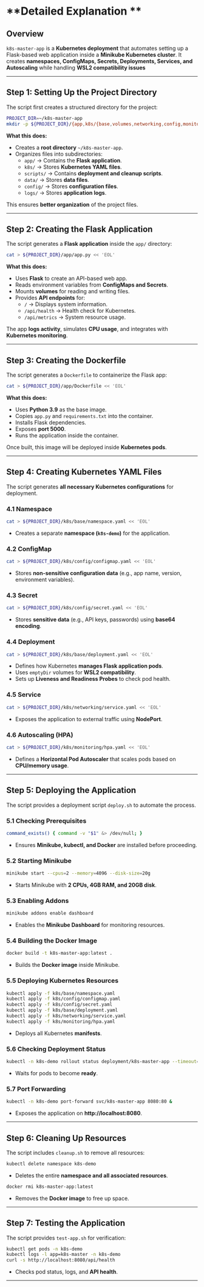 # **Detailed Explanation **

## **Overview**
`k8s-master-app` is a **Kubernetes deployment** that automates setting up a Flask-based web application inside a **Minikube Kubernetes cluster**. It creates **namespaces, ConfigMaps, Secrets, Deployments, Services, and Autoscaling** while handling **WSL2 compatibility issues**

---

## **Step 1: Setting Up the Project Directory**
The script first creates a structured directory for the project:

```sh
PROJECT_DIR=~/k8s-master-app
mkdir -p ${PROJECT_DIR}/{app,k8s/{base,volumes,networking,config,monitoring},scripts,data,config,logs}
```

 **What this does:**
- Creates a **root directory** `~/k8s-master-app`.
- Organizes files into subdirectories:
  - `app/` → Contains the **Flask application**.
  - `k8s/` → Stores **Kubernetes YAML files**.
  - `scripts/` → Contains **deployment and cleanup scripts**.
  - `data/` → Stores **data files**.
  - `config/` → Stores **configuration files**.
  - `logs/` → Stores **application logs**.

This ensures **better organization** of the project files.

---

## **Step 2: Creating the Flask Application**

The script generates a **Flask application** inside the `app/` directory:

```sh
cat > ${PROJECT_DIR}/app/app.py << 'EOL'
```

 **What this does:**
- Uses **Flask** to create an API-based web app.
- Reads environment variables from **ConfigMaps and Secrets**.
- Mounts **volumes** for reading and writing files.
- Provides **API endpoints** for:
  - `/` → Displays system information.
  - `/api/health` → Health check for Kubernetes.
  - `/api/metrics` → System resource usage.

The app **logs activity**, simulates **CPU usage**, and integrates with **Kubernetes monitoring**.

---

## **Step 3: Creating the Dockerfile**

The script generates a `Dockerfile` to containerize the Flask app:

```sh
cat > ${PROJECT_DIR}/app/Dockerfile << 'EOL'
```

 **What this does:**
- Uses **Python 3.9** as the base image.
- Copies `app.py` and `requirements.txt` into the container.
- Installs Flask dependencies.
- Exposes **port 5000**.
- Runs the application inside the container.

Once built, this image will be deployed inside **Kubernetes pods**.

---

## **Step 4: Creating Kubernetes YAML Files**
The script generates **all necessary Kubernetes configurations** for deployment.

### **4.1 Namespace**
```sh
cat > ${PROJECT_DIR}/k8s/base/namespace.yaml << 'EOL'
```
- Creates a separate **namespace (`k8s-demo`)** for the application.

### **4.2 ConfigMap**
```sh
cat > ${PROJECT_DIR}/k8s/config/configmap.yaml << 'EOL'
```
- Stores **non-sensitive configuration data** (e.g., app name, version, environment variables).

### **4.3 Secret**
```sh
cat > ${PROJECT_DIR}/k8s/config/secret.yaml << 'EOL'
```
- Stores **sensitive data** (e.g., API keys, passwords) using **base64 encoding**.

### **4.4 Deployment**
```sh
cat > ${PROJECT_DIR}/k8s/base/deployment.yaml << 'EOL'
```
- Defines how Kubernetes **manages Flask application pods**.
- Uses `emptyDir` volumes for **WSL2 compatibility**.
- Sets up **Liveness and Readiness Probes** to check pod health.

### **4.5 Service**
```sh
cat > ${PROJECT_DIR}/k8s/networking/service.yaml << 'EOL'
```
- Exposes the application to external traffic using **NodePort**.

### **4.6 Autoscaling (HPA)**
```sh
cat > ${PROJECT_DIR}/k8s/monitoring/hpa.yaml << 'EOL'
```
- Defines a **Horizontal Pod Autoscaler** that scales pods based on **CPU/memory usage**.

---

## **Step 5: Deploying the Application**
The script provides a deployment script `deploy.sh` to automate the process.

### **5.1 Checking Prerequisites**
```sh
command_exists() { command -v "$1" &> /dev/null; }
```
- Ensures **Minikube, kubectl, and Docker** are installed before proceeding.

### **5.2 Starting Minikube**
```sh
minikube start --cpus=2 --memory=4096 --disk-size=20g
```
- Starts Minikube with **2 CPUs, 4GB RAM, and 20GB disk**.

### **5.3 Enabling Addons**
```sh
minikube addons enable dashboard
```
- Enables the **Minikube Dashboard** for monitoring resources.

### **5.4 Building the Docker Image**
```sh
docker build -t k8s-master-app:latest .
```
- Builds the **Docker image** inside Minikube.

### **5.5 Deploying Kubernetes Resources**
```sh
kubectl apply -f k8s/base/namespace.yaml
kubectl apply -f k8s/config/configmap.yaml
kubectl apply -f k8s/config/secret.yaml
kubectl apply -f k8s/base/deployment.yaml
kubectl apply -f k8s/networking/service.yaml
kubectl apply -f k8s/monitoring/hpa.yaml
```
- Deploys all Kubernetes **manifests**.

### **5.6 Checking Deployment Status**
```sh
kubectl -n k8s-demo rollout status deployment/k8s-master-app --timeout=180s
```
- Waits for pods to become **ready**.

### **5.7 Port Forwarding**
```sh
kubectl -n k8s-demo port-forward svc/k8s-master-app 8080:80 &
```
- Exposes the application on **http://localhost:8080**.

---

## **Step 6: Cleaning Up Resources**
The script includes `cleanup.sh` to remove all resources:

```sh
kubectl delete namespace k8s-demo
```
- Deletes the entire **namespace and all associated resources**.

```sh
docker rmi k8s-master-app:latest
```
- Removes the **Docker image** to free up space.

---

## **Step 7: Testing the Application**
The script provides `test-app.sh` for verification:

```sh
kubectl get pods -n k8s-demo
kubectl logs -l app=k8s-master -n k8s-demo
curl -s http://localhost:8080/api/health
```
- Checks pod status, logs, and **API health**.

---
